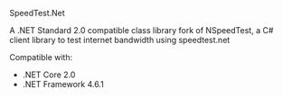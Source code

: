 SpeedTest.Net

A .NET Standard 2.0 compatible class library fork of NSpeedTest, a C# client library to test internet bandwidth using speedtest.net

Compatible with:
* .NET Core 2.0
* .NET Framework 4.6.1